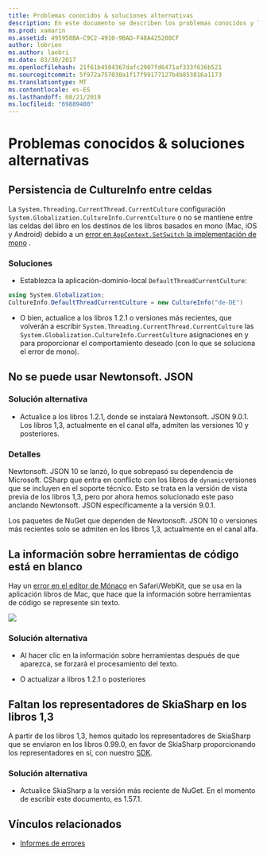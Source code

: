 ```yaml
---
title: Problemas conocidos & soluciones alternativas
description: En este documento se describen los problemas conocidos y las soluciones alternativas para Xamarin Workbooks. Se describen los problemas de CultureInfo, los problemas de JSON y mucho más.
ms.prod: xamarin
ms.assetid: 495958BA-C9C2-4910-9BAD-F48A425208CF
author: lobrien
ms.author: laobri
ms.date: 03/30/2017
ms.openlocfilehash: 21f61b4504367dafc2907fd6471af333f636b521
ms.sourcegitcommit: 5f972a757030a1f17f99177127b4b853816a1173
ms.translationtype: MT
ms.contentlocale: es-ES
ms.lasthandoff: 08/21/2019
ms.locfileid: "69889400"
---
```

# <a name="known-issues--workarounds"></a>Problemas conocidos & soluciones alternativas

## <a name="persistence-of-cultureinfo-across-cells"></a>Persistencia de CultureInfo entre celdas

La `System.Threading.CurrentThread.CurrentCulture` configuración `System.Globalization.CultureInfo.CurrentCulture` o no se mantiene entre las celdas del libro en los destinos de los libros basados en mono (Mac, iOS y Android) debido a un [error en `AppContext.SetSwitch` la implementación de mono][appcontext-bug] .

### <a name="workarounds"></a>Soluciones

* Establezca la aplicación-dominio-local `DefaultThreadCurrentCulture`:

```csharp
using System.Globalization;
CultureInfo.DefaultThreadCurrentCulture = new CultureInfo("de-DE")
```

* O bien, actualice a los libros 1.2.1 o versiones más recientes, que volverán a escribir `System.Threading.CurrentThread.CurrentCulture` las `System.Globalization.CultureInfo.CurrentCulture` asignaciones en y para proporcionar el comportamiento deseado (con lo que se soluciona el error de mono).

## <a name="unable-to-use-newtonsoftjson"></a>No se puede usar Newtonsoft. JSON

### <a name="workaround"></a>Solución alternativa

* Actualice a los libros 1.2.1, donde se instalará Newtonsoft. JSON 9.0.1.
  Los libros 1,3, actualmente en el canal alfa, admiten las versiones 10 y posteriores.

### <a name="details"></a>Detalles

Newtonsoft. JSON 10 se lanzó, lo que sobrepasó su dependencia de Microsoft. CSharp que entra en conflicto con los libros de `dynamic`versiones que se incluyen en el soporte técnico. Esto se trata en la versión de vista previa de los libros 1,3, pero por ahora hemos solucionado este paso anclando Newtonsoft. JSON específicamente a la versión 9.0.1.

Los paquetes de NuGet que dependen de Newtonsoft. JSON 10 o versiones más recientes solo se admiten en los libros 1,3, actualmente en el canal alfa.

## <a name="code-tooltips-are-blank"></a>La información sobre herramientas de código está en blanco

Hay un [error en el editor de Mónaco][monaco-bug] en Safari/WebKit, que se usa en la aplicación libros de Mac, que hace que la información sobre herramientas de código se represente sin texto.

![](general-images/monaco-signature-help-bug.png)

### <a name="workaround"></a>Solución alternativa

* Al hacer clic en la información sobre herramientas después de que aparezca, se forzará el procesamiento del texto.

* O actualizar a libros 1.2.1 o posteriores

[appcontext-bug]: https://bugzilla.xamarin.com/show_bug.cgi?id=54448
[monaco-bug]: https://github.com/Microsoft/monaco-editor/issues/408

## <a name="skiasharp-renderers-are-missing-in-workbooks-13"></a>Faltan los representadores de SkiaSharp en los libros 1,3

A partir de los libros 1,3, hemos quitado los representadores de SkiaSharp que se enviaron en los libros 0.99.0, en favor de SkiaSharp proporcionando los representadores en sí, con nuestro [SDK](~/tools/workbooks/sdk/index.md).

### <a name="workaround"></a>Solución alternativa

* Actualice SkiaSharp a la versión más reciente de NuGet. En el momento de escribir este documento, es 1.57.1.

## <a name="related-links"></a>Vínculos relacionados

- [Informes de errores](~/tools/workbooks/install.md#reporting-bugs)
